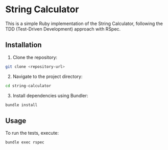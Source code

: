 # String Calculator

This is a simple Ruby implementation of the String Calculator, following the TDD (Test-Driven Development) approach with RSpec.

## Installation

1. Clone the repository:

  ```bash
  git clone <repository-url>
  ```
2. Navigate to the project directory:

  ```bash
  cd string-calculator
  ```

3. Install dependencies using Bundler:

  ```bash
  bundle install
  ```

## Usage

To run the tests, execute:

  ```bash
  bundle exec rspec
  ```